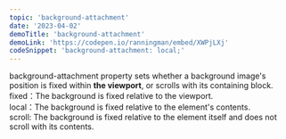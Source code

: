 ```yaml
---
topic: 'background-attachment'
date: '2023-04-02'
demoTitle: 'background-attachment'
demoLink: 'https://codepen.io/ranningman/embed/XWPjLXj'
codeSnippet: 'background-attachment: local;'
---
```


background-attachment property sets whether a background image's position is fixed within **the viewport**, or scrolls with its containing block.
<br />
fixed：The background is fixed relative to the viewport.  
local：The background is fixed relative to the element's contents.  
scroll: The background is fixed relative to the element itself and does not scroll with its contents.
